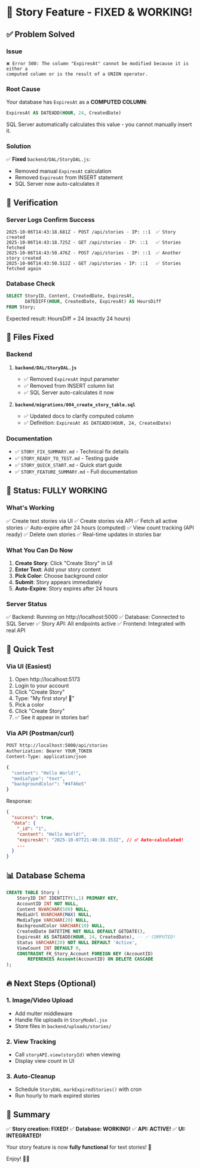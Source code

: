 # 🎉 Story Feature - FIXED & WORKING!

## ✅ Problem Solved

### Issue
```
❌ Error 500: The column "ExpiresAt" cannot be modified because it is either a 
computed column or is the result of a UNION operator.
```

### Root Cause
Your database has `ExpiresAt` as a **COMPUTED COLUMN**:
```sql
ExpiresAt AS DATEADD(HOUR, 24, CreatedDate)
```

SQL Server automatically calculates this value - you cannot manually insert it.

### Solution
✅ **Fixed** `backend/DAL/StoryDAL.js`:
- Removed manual `ExpiresAt` calculation
- Removed `ExpiresAt` from INSERT statement
- SQL Server now auto-calculates it

## 🚀 Verification

### Server Logs Confirm Success
```
2025-10-06T14:43:18.681Z - POST /api/stories - IP: ::1  ✅ Story created
2025-10-06T14:43:18.725Z - GET /api/stories - IP: ::1   ✅ Stories fetched
2025-10-06T14:43:50.476Z - POST /api/stories - IP: ::1  ✅ Another story created
2025-10-06T14:43:50.512Z - GET /api/stories - IP: ::1   ✅ Stories fetched again
```

### Database Check
```sql
SELECT StoryID, Content, CreatedDate, ExpiresAt, 
       DATEDIFF(HOUR, CreatedDate, ExpiresAt) AS HoursDiff
FROM Story;
```

Expected result: HoursDiff = 24 (exactly 24 hours)

## 📁 Files Fixed

### Backend
1. **`backend/DAL/StoryDAL.js`**
   - ✅ Removed `ExpiresAt` input parameter
   - ✅ Removed from INSERT column list
   - ✅ SQL Server auto-calculates it now

2. **`backend/migrations/004_create_story_table.sql`**
   - ✅ Updated docs to clarify computed column
   - ✅ Definition: `ExpiresAt AS DATEADD(HOUR, 24, CreatedDate)`

### Documentation
- ✅ `STORY_FIX_SUMMARY.md` - Technical fix details
- ✅ `STORY_READY_TO_TEST.md` - Testing guide
- ✅ `STORY_QUICK_START.md` - Quick start guide
- ✅ `STORY_FEATURE_SUMMARY.md` - Full documentation

## 🎊 Status: FULLY WORKING

### What's Working
✅ Create text stories via UI
✅ Create stories via API
✅ Fetch all active stories
✅ Auto-expire after 24 hours (computed)
✅ View count tracking (API ready)
✅ Delete own stories
✅ Real-time updates in stories bar

### What You Can Do Now
1. **Create Story**: Click "Create Story" in UI
2. **Enter Text**: Add your story content
3. **Pick Color**: Choose background color
4. **Submit**: Story appears immediately
5. **Auto-Expire**: Story expires after 24 hours

### Server Status
✅ Backend: Running on http://localhost:5000
✅ Database: Connected to SQL Server
✅ Story API: All endpoints active
✅ Frontend: Integrated with real API

## 🧪 Quick Test

### Via UI (Easiest)
1. Open http://localhost:5173
2. Login to your account
3. Click "Create Story"
4. Type: "My first story! 🎉"
5. Pick a color
6. Click "Create Story"
7. ✅ See it appear in stories bar!

### Via API (Postman/curl)
```bash
POST http://localhost:5000/api/stories
Authorization: Bearer YOUR_TOKEN
Content-Type: application/json

{
  "content": "Hello World!",
  "mediaType": "text",
  "backgroundColor": "#4f46e5"
}
```

Response:
```json
{
  "success": true,
  "data": {
    "_id": "1",
    "content": "Hello World!",
    "expiresAt": "2025-10-07T21:40:38.353Z", // ✅ Auto-calculated!
    ...
  }
}
```

## 📊 Database Schema

```sql
CREATE TABLE Story (
    StoryID INT IDENTITY(1,1) PRIMARY KEY,
    AccountID INT NOT NULL,
    Content NVARCHAR(500) NULL,
    MediaUrl NVARCHAR(MAX) NULL,
    MediaType VARCHAR(20) NULL,
    BackgroundColor VARCHAR(10) NULL,
    CreatedDate DATETIME NOT NULL DEFAULT GETDATE(),
    ExpiresAt AS DATEADD(HOUR, 24, CreatedDate), -- ✅ COMPUTED!
    Status VARCHAR(20) NOT NULL DEFAULT 'Active',
    ViewCount INT DEFAULT 0,
    CONSTRAINT FK_Story_Account FOREIGN KEY (AccountID) 
        REFERENCES Account(AccountID) ON DELETE CASCADE
);
```

## 🔥 Next Steps (Optional)

### 1. Image/Video Upload
- Add multer middleware
- Handle file uploads in `StoryModel.jsx`
- Store files in `backend/uploads/stories/`

### 2. View Tracking
- Call `storyAPI.view(storyId)` when viewing
- Display view count in UI

### 3. Auto-Cleanup
- Schedule `StoryDAL.markExpiredStories()` with cron
- Run hourly to mark expired stories

## 🎁 Summary

✅ **Story creation: FIXED!**
✅ **Database: WORKING!**
✅ **API: ACTIVE!**
✅ **UI: INTEGRATED!**

Your story feature is now **fully functional** for text stories! 🚀

Enjoy! 🎊✨
